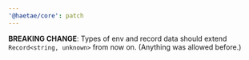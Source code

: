 ```yaml
---
'@haetae/core': patch
---
```


**BREAKING CHANGE**: Types of env and record data should extend `Record<string, unknown>` from now on. (Anything was allowed before.)
